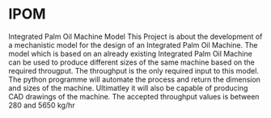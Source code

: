 # IPOM
Integrated Palm Oil Machine Model
This Project is about the development of a mechanistic model for the design of an Integrated Palm Oil Machine.
The model which is based on an already existing Integrated Palm Oil Machine can be used to produce different sizes of the same machine based on the required througput.
The throughput is the only required input to this model. The python programme will automate the process and return the dimension and sizes of the machine. Ultimatley it
will also be capable of producing CAD drawings of the machine.
The accepted throughput values is between 280 and 5650 kg/hr
